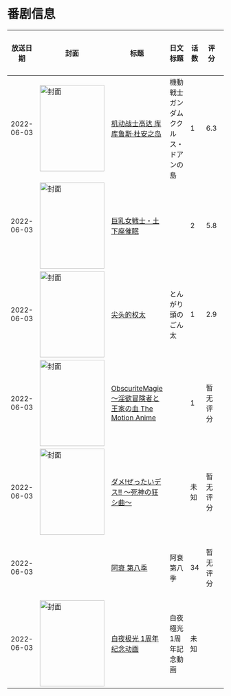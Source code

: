 # 番剧信息

|放送日期|封面|标题|日文标题|话数|评分|评分人数|
|---|---|---|---|---|---|---|
|2022-06-03|<img src="//lain.bgm.tv/pic/cover/c/76/f8/349442_Mo6VY.jpg" alt="封面" style="width:150px;height:200px;object-fit:cover;">|[机动战士高达 库库鲁斯·杜安之岛](https://bangumi.tv/subject/349442)|機動戦士ガンダム ククルス・ドアンの島|1|6.3|562人评分|
|2022-06-03|<img src="/img/no_icon_subject.png" alt="封面" style="width:150px;height:200px;object-fit:cover;">|[巨乳女戦士・土下座催眠](https://bangumi.tv/subject/374002)||2|5.8|237人评分|
|2022-06-03|<img src="//lain.bgm.tv/pic/cover/c/49/3e/379753_pBk03.jpg" alt="封面" style="width:150px;height:200px;object-fit:cover;">|[尖头的权太](https://bangumi.tv/subject/379753)|とんがり頭のごん太|1|2.9|10人评分|
|2022-06-03|<img src="/img/no_icon_subject.png" alt="封面" style="width:150px;height:200px;object-fit:cover;">|[ObscuriteMagie～淫欲冒険者と王家の血 The Motion Anime](https://bangumi.tv/subject/393781)||1|暂无评分|少于10人评分|
|2022-06-03|<img src="/img/no_icon_subject.png" alt="封面" style="width:150px;height:200px;object-fit:cover;">|[ダメ!ぜったいデス!! ～死神の狂シ曲～](https://bangumi.tv/subject/398662)||未知|暂无评分|少于10人评分|
|2022-06-03||[阿衰 第八季](https://bangumi.tv/subject/419209)|阿衰 第八季|34|暂无评分|少于10人评分|
|2022-06-03|<img src="//lain.bgm.tv/pic/cover/c/2a/fe/509522_99D29.jpg" alt="封面" style="width:150px;height:200px;object-fit:cover;">|[白夜极光 1周年纪念动画](https://bangumi.tv/subject/509522)|白夜極光 1周年記念動画|未知|||
